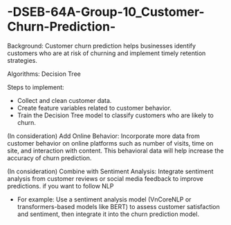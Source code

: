 # -DSEB-64A-Group-10_Customer-Churn-Prediction-
 Background: Customer churn prediction helps businesses identify customers who are at risk of churning and implement timely retention strategies.
 
 Algorithms: Decision Tree

 Steps to implement:
 - Collect and clean customer data.
 - Create feature variables related to customer behavior.
 - Train the Decision Tree model to classify customers who are likely to churn.

 (In consideration) Add Online Behavior: Incorporate more data from customer behavior on online platforms such as number of visits, time on site, and interaction with content. This behavioral data will help increase the accuracy of churn prediction.
 
 (In consideration) Combine with Sentiment Analysis: Integrate sentiment analysis from customer reviews or social media feedback to improve predictions. if you want to follow NLP
- For example: Use a sentiment analysis model (VnCoreNLP or transformers-based models like BERT) to assess customer satisfaction and sentiment, then integrate it into the churn prediction model.
